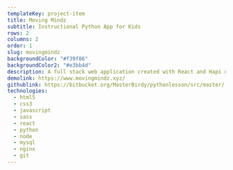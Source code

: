 ```yaml
---
templateKey: project-item
title: Moving Mindz
subtitle: Instructional Python App for Kids
rows: 2
columns: 2
order: 1
slug: movingmindz
backgroundColor: "#f39f86"
backgroundColor2: "#e3bb4d"
description: A full stack web application created with React and Hapi designed for students to learn Python. It uses a live code editor and console to display interactive lessons using the Python Turtle Graphics library with a STEM-focused curriculum.
demolink: https://www.movingmindz.xyz/
githublink: https://bitbucket.org/MasterBirdy/pythonlesson/src/master/
technologies:
  - html5
  - css3
  - javascript
  - sass
  - react
  - python
  - node
  - mysql
  - nginx
  - git
---
```

